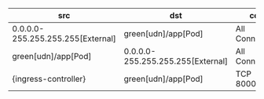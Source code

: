 | src | dst | conn |
|-----|-----|------|
| 0.0.0.0-255.255.255.255[External] | green[udn]/app[Pod] | All Connections |
| green[udn]/app[Pod] | 0.0.0.0-255.255.255.255[External] | All Connections |
| {ingress-controller} | green[udn]/app[Pod] | TCP 8000,8090 |

